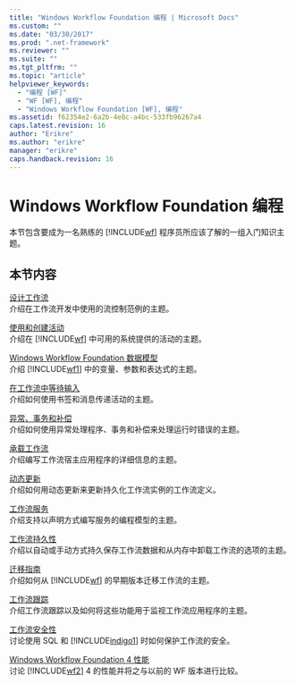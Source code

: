 ```yaml
---
title: "Windows Workflow Foundation 编程 | Microsoft Docs"
ms.custom: ""
ms.date: "03/30/2017"
ms.prod: ".net-framework"
ms.reviewer: ""
ms.suite: ""
ms.tgt_pltfrm: ""
ms.topic: "article"
helpviewer_keywords: 
  - "编程 [WF]"
  - "WF [WF], 编程"
  - "Windows Workflow Foundation [WF], 编程"
ms.assetid: f62354e2-6a2b-4e8c-a4bc-533fb96267a4
caps.latest.revision: 16
author: "Erikre"
ms.author: "erikre"
manager: "erikre"
caps.handback.revision: 16
---
```

# Windows Workflow Foundation 编程
本节包含要成为一名熟练的 [!INCLUDE[wf](../../../includes/wf-md.md)] 程序员所应该了解的一组入门知识主题。  
  
## 本节内容  
 [设计工作流](../../../docs/framework/windows-workflow-foundation//designing-workflows.md)  
 介绍在工作流开发中使用的流控制范例的主题。  
  
 [使用和创建活动](../../../docs/framework/windows-workflow-foundation//using-and-creating-activities.md)  
 介绍在 [!INCLUDE[wf](../../../includes/wf-md.md)] 中可用的系统提供的活动的主题。  
  
 [Windows Workflow Foundation 数据模型](../../../docs/framework/windows-workflow-foundation//data-model.md)  
 介绍 [!INCLUDE[wf1](../../../includes/wf1-md.md)] 中的变量、参数和表达式的主题。  
  
 [在工作流中等待输入](../../../docs/framework/windows-workflow-foundation//waiting-for-input-in-a-workflow.md)  
 介绍如何使用书签和消息传递活动的主题。  
  
 [异常、事务和补偿](../../../docs/framework/windows-workflow-foundation//exceptions-transactions-and-compensation.md)  
 介绍如何使用异常处理程序、事务和补偿来处理运行时错误的主题。  
  
 [承载工作流](../../../docs/framework/windows-workflow-foundation//hosting-workflows.md)  
 介绍编写工作流宿主应用程序的详细信息的主题。  
  
 [动态更新](../../../docs/framework/windows-workflow-foundation//dynamic-update.md)  
 介绍如何用动态更新来更新持久化工作流实例的工作流定义。  
  
 [工作流服务](../../../docs/framework/wcf/feature-details/workflow-services.md)  
 介绍支持以声明方式编写服务的编程模型的主题。  
  
 [工作流持久性](../../../docs/framework/windows-workflow-foundation//workflow-persistence.md)  
 介绍以自动或手动方式持久保存工作流数据和从内存中卸载工作流的选项的主题。  
  
 [迁移指南](../../../docs/framework/windows-workflow-foundation//migration-guidance.md)  
 介绍如何从 [!INCLUDE[wf](../../../includes/wf-md.md)] 的早期版本迁移工作流的主题。  
  
 [工作流跟踪](../../../docs/framework/windows-workflow-foundation//workflow-tracking-and-tracing.md)  
 介绍工作流跟踪以及如何将这些功能用于监视工作流应用程序的主题。  
  
 [工作流安全性](../../../docs/framework/windows-workflow-foundation//workflow-security.md)  
 讨论使用 SQL 和 [!INCLUDE[indigo1](../../../includes/indigo1-md.md)] 时如何保护工作流的安全。  
  
 [Windows Workflow Foundation 4 性能](../../../docs/framework/windows-workflow-foundation//performance.md)  
 讨论 [!INCLUDE[wf2](../../../includes/wf2-md.md)] 4 的性能并将之与以前的 WF 版本进行比较。